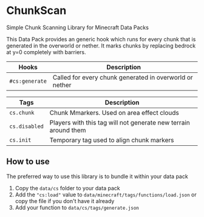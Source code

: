# ChunkScan
Simple Chunk Scanning Library for Minecraft Data Packs

This Data Pack provides an generic hook which runs for every chunk that is generated in the overworld or nether. It marks chunks by replacing bedrock at y=0 completely with barriers.

|Hooks|Description|
|---|---|
|`#cs:generate`|Called for every chunk generated in overworld or nether|

|Tags|Description|
|---|---|
|`cs.chunk`|Chunk Mmarkers. Used on area effect clouds|
|`cs.disabled`|Players with this tag will not generate new terrain around them|
|`cs.init`|Temporary tag used to align chunk markers|

## How to use
The preferred way to use this library is to bundle it within your data pack
1. Copy the `data/cs` folder to your data pack
2. Add the `"cs:load"` value to `data/minecraft/tags/functions/load.json` or copy the file if you don't have it already
3. Add your function to `data/cs/tags/generate.json`
